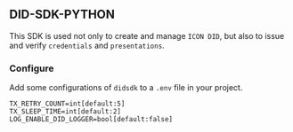## DID-SDK-PYTHON

This SDK is used not only to create and manage `ICON DID`, but also to issue and verify `credentials` and `presentations`.

### Configure
Add some configurations of `didsdk` to a `.env` file in your project.
~~~
TX_RETRY_COUNT=int[default:5]
TX_SLEEP_TIME=int[default:2]
LOG_ENABLE_DID_LOGGER=bool[default:false]
~~~